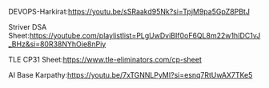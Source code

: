 DEVOPS-Harkirat:https://youtu.be/sSRaakd95Nk?si=TpjM9pa5GpZ8PBtJ

Striver DSA Sheet:https://youtube.com/playlistlist=PLgUwDviBIf0oF6QL8m22w1hIDC1vJ_BHz&si=80R38NYhOie8nPiy

TLE CP31 Sheet:https://www.tle-eliminators.com/cp-sheet

AI Base Karpathy:https://youtu.be/7xTGNNLPyMI?si=esnq7RtUwAX7TKe5


